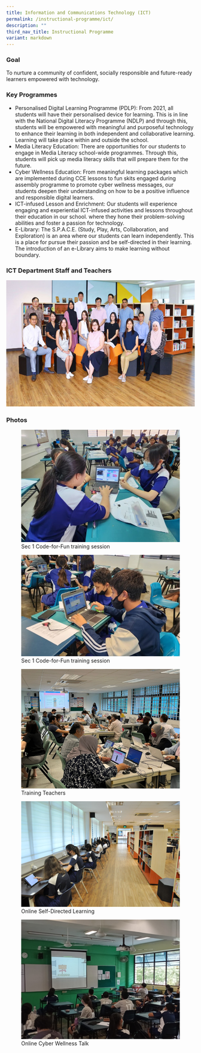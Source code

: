 ```yaml
---
title: Information and Communications Technology (ICT)
permalink: /instructional-programme/ict/
description: ""
third_nav_title: Instructional Programme
variant: markdown
---
```

### Goal

To nurture a community of confident, socially responsible and future-ready learners empowered with technology.

### Key Programmes

* Personalised Digital Learning Programme (PDLP): From 2021, all students will have their personalised device for learning. This is in line with the National Digital Literacy Programme (NDLP) and through this, students will be empowered with meaningful and purposeful technology to enhance their learning in both independent and collaborative learning. Learning will take place within and outside the school.
* Media Literacy Education: There are opportunities for our students to engage in Media Literacy school-wide programmes. Through this, students will pick up media literacy skills that will prepare them for the future.
* Cyber Wellness Education: From meaningful learning packages which are implemented during CCE lessons to fun skits engaged during assembly programme to promote cyber wellness messages, our students deepen their understanding on how to be a positive influence and responsible digital learners.
* ICT-infused Lesson and Enrichment: Our students will experience engaging and experiential ICT-infused activities and lessons throughout their education in our school. where they hone their problem-solving abilities and foster a passion for technology.
* E-Library: The S.P.A.C.E. (Study, Play, Arts, Collaboration, and Exploration) is an area where our students can learn independently. This is a place for pursue their passion and be self-directed in their learning. The introduction of an e-Library aims to make learning without boundary.


### ICT Department Staff and Teachers
  
![](/images/IP/ICT/Information___Communication_Technology_1534.jpg)


### Photos

<figure><img src="/images/IP/ICT/ICT-3.jpg"><figcaption>Sec 1 Code-for-Fun training session</figcaption></figure>

<figure><img src="/images/IP/ICT/ICT-4.jpg"><figcaption>Sec 1 Code-for-Fun training session</figcaption></figure>


<figure><img src="/images/IP/ICT/Nearpod%20Training.jpeg"><figcaption>Training Teachers</figcaption></figure>

<figure><img src="/images/IP/ICT/Photo_2-Online-Self-Directed-Learning.jpg"><figcaption>Online Self-Directed Learning</figcaption></figure>

<figure><img src="/images/IP/ICT/Photo_3-Online-Cyber-Wellness-Talk.jpg"><figcaption>Online Cyber Wellness Talk</figcaption></figure>